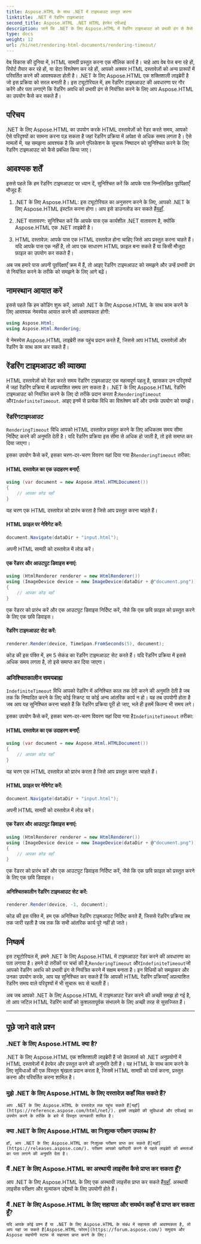```yaml
---
title: Aspose.HTML के साथ .NET में टाइमआउट प्रस्तुत करना
linktitle: .NET में रेंडरिंग टाइमआउट
second_title: Aspose.HTML .NET HTML हेरफेर एपीआई
description: जानें कि .NET के लिए Aspose.HTML में रेंडरिंग टाइमआउट को प्रभावी ढंग से कैसे नियंत्रित किया जाए। रेंडरिंग विकल्पों का अन्वेषण करें और सुचारू HTML दस्तावेज़ रेंडरिंग सुनिश्चित करें।
type: docs
weight: 12
url: /hi/net/rendering-html-documents/rendering-timeout/
---
```


वेब विकास की दुनिया में, HTML सामग्री प्रस्तुत करना एक मौलिक कार्य है। चाहे आप वेब पेज बना रहे हों, रिपोर्ट तैयार कर रहे हों, या डेटा विश्लेषण कर रहे हों, आपको अक्सर HTML दस्तावेज़ों को अन्य प्रारूपों में परिवर्तित करने की आवश्यकता होती है। .NET के लिए Aspose.HTML एक शक्तिशाली लाइब्रेरी है जो इस प्रक्रिया को सरल बनाती है। इस ट्यूटोरियल में, हम रेंडरिंग टाइमआउट की अवधारणा पर गौर करेंगे और पता लगाएंगे कि रेंडरिंग अवधि को प्रभावी ढंग से नियंत्रित करने के लिए आप Aspose.HTML का उपयोग कैसे कर सकते हैं।

## परिचय

.NET के लिए Aspose.HTML का उपयोग करके HTML दस्तावेज़ों को रेंडर करते समय, आपको ऐसे परिदृश्यों का सामना करना पड़ सकता है जहां रेंडरिंग प्रक्रिया में अपेक्षा से अधिक समय लगता है। ऐसे मामलों में, यह समझना आवश्यक है कि अपने एप्लिकेशन के सुचारू निष्पादन को सुनिश्चित करने के लिए रेंडरिंग टाइमआउट को कैसे प्रबंधित किया जाए।

## आवश्यक शर्तें

इससे पहले कि हम रेंडरिंग टाइमआउट पर ध्यान दें, सुनिश्चित करें कि आपके पास निम्नलिखित पूर्वापेक्षाएँ मौजूद हैं:

1.  .NET के लिए Aspose.HTML: इस ट्यूटोरियल का अनुसरण करने के लिए, आपको .NET के लिए Aspose.HTML इंस्टॉल करना होगा। आप इसे डाउनलोड कर सकते हैं[यहाँ](https://releases.aspose.com/html/net/).

2. .NET वातावरण: सुनिश्चित करें कि आपके पास एक कार्यशील .NET वातावरण है, क्योंकि Aspose.HTML एक .NET लाइब्रेरी है।

3. HTML दस्तावेज़: आपके पास एक HTML दस्तावेज़ होना चाहिए जिसे आप प्रस्तुत करना चाहते हैं। यदि आपके पास एक नहीं है, तो आप एक साधारण HTML फ़ाइल बना सकते हैं या किसी मौजूदा फ़ाइल का उपयोग कर सकते हैं।

अब जब हमारे पास अपनी पूर्वापेक्षाएँ क्रम में हैं, तो आइए रेंडरिंग टाइमआउट को समझने और उन्हें प्रभावी ढंग से नियंत्रित करने के तरीके को समझने के लिए आगे बढ़ें।

## नामस्थान आयात करें

इससे पहले कि हम कोडिंग शुरू करें, आपको .NET के लिए Aspose.HTML के साथ काम करने के लिए आवश्यक नेमस्पेस आयात करने की आवश्यकता होगी:

```csharp
using Aspose.Html;
using Aspose.Html.Rendering;
```

ये नेमस्पेस Aspose.HTML लाइब्रेरी तक पहुंच प्रदान करते हैं, जिससे आप HTML दस्तावेज़ों और रेंडरिंग के साथ काम कर सकते हैं।

## रेंडरिंग टाइमआउट की व्याख्या

 HTML दस्तावेज़ों को रेंडर करते समय रेंडरिंग टाइमआउट एक महत्वपूर्ण पहलू है, खासकर उन परिदृश्यों में जहां रेंडरिंग प्रक्रिया में अप्रत्याशित समय लग सकता है। .NET के लिए Aspose.HTML रेंडरिंग टाइमआउट को नियंत्रित करने के लिए दो तरीके प्रदान करता है:`RenderingTimeout` और`IndefiniteTimeout`. आइए इनमें से प्रत्येक विधि का विश्लेषण करें और उनके उपयोग को समझें।

### रेंडरिंगटाइमआउट

`RenderingTimeout` विधि आपको HTML दस्तावेज़ प्रस्तुत करने के लिए अधिकतम समय सीमा निर्दिष्ट करने की अनुमति देती है। यदि रेंडरिंग प्रक्रिया इस सीमा से अधिक हो जाती है, तो इसे समाप्त कर दिया जाएगा।

 इसका उपयोग कैसे करें, इसका चरण-दर-चरण विवरण यहां दिया गया है`RenderingTimeout` तरीका:

#### HTML दस्तावेज़ का एक उदाहरण बनाएँ:

   ```csharp
   using (var document = new Aspose.Html.HTMLDocument())
   {
       // आपका कोड यहाँ
   }
   ```

   यह चरण एक HTML दस्तावेज़ को प्रारंभ करता है जिसे आप प्रस्तुत करना चाहते हैं।

#### HTML फ़ाइल पर नेविगेट करें:

   ```csharp
   document.Navigate(dataDir + "input.html");
   ```

   अपनी HTML सामग्री को दस्तावेज़ में लोड करें।

#### एक रेंडरर और आउटपुट डिवाइस बनाएं:

   ```csharp
   using (HtmlRenderer renderer = new HtmlRenderer())
   using (ImageDevice device = new ImageDevice(dataDir + @"document.png"))
   {
       // आपका कोड यहाँ
   }
   ```

   एक रेंडरर को प्रारंभ करें और एक आउटपुट डिवाइस निर्दिष्ट करें, जैसे कि एक छवि फ़ाइल को प्रस्तुत करने के लिए एक छवि डिवाइस।

#### रेंडरिंग टाइमआउट सेट करें:

   ```csharp
   renderer.Render(device, TimeSpan.FromSeconds(5), document);
   ```

   कोड की इस पंक्ति में, हम 5 सेकंड का रेंडरिंग टाइमआउट सेट करते हैं। यदि रेंडरिंग प्रक्रिया में इससे अधिक समय लगता है, तो इसे समाप्त कर दिया जाएगा।

### अनिश्चितकालीन समयबाह्य

`IndefiniteTimeout` विधि आपको रेंडरिंग में अनिश्चित काल तक देरी करने की अनुमति देती है जब तक कि निष्पादित करने के लिए कोई स्क्रिप्ट या कोई अन्य आंतरिक कार्य न हो। यह तब उपयोगी होता है जब आप यह सुनिश्चित करना चाहते हैं कि रेंडरिंग प्रक्रिया पूरी हो जाए, भले ही इसमें कितना भी समय लगे।

 इसका उपयोग कैसे करें, इसका चरण-दर-चरण विवरण यहां दिया गया है`IndefiniteTimeout` तरीका:

#### HTML दस्तावेज़ का एक उदाहरण बनाएँ:

   ```csharp
   using (var document = new Aspose.Html.HTMLDocument())
   {
       // आपका कोड यहाँ
   }
   ```

   यह चरण एक HTML दस्तावेज़ को प्रारंभ करता है जिसे आप प्रस्तुत करना चाहते हैं।

#### HTML फ़ाइल पर नेविगेट करें:

   ```csharp
   document.Navigate(dataDir + "input.html");
   ```

   अपनी HTML सामग्री को दस्तावेज़ में लोड करें।

#### एक रेंडरर और आउटपुट डिवाइस बनाएं:

   ```csharp
   using (HtmlRenderer renderer = new HtmlRenderer())
   using (ImageDevice device = new ImageDevice(dataDir + @"document.png"))
   {
       // आपका कोड यहाँ
   }
   ```

   एक रेंडरर को प्रारंभ करें और एक आउटपुट डिवाइस निर्दिष्ट करें, जैसे कि एक छवि फ़ाइल को प्रस्तुत करने के लिए एक छवि डिवाइस।

#### अनिश्चितकालीन रेंडरिंग टाइमआउट सेट करें:

   ```csharp
   renderer.Render(device, -1, document);
   ```

   कोड की इस पंक्ति में, हम एक अनिश्चित रेंडरिंग टाइमआउट निर्दिष्ट करते हैं, जिससे रेंडरिंग प्रक्रिया तब तक जारी रहती है जब तक कि सभी आंतरिक कार्य पूरे नहीं हो जाते।

## निष्कर्ष

 इस ट्यूटोरियल में, हमने .NET के लिए Aspose.HTML में टाइमआउट रेंडर करने की अवधारणा का पता लगाया है। हमने दो तरीकों पर चर्चा की है,`RenderingTimeout` और`IndefiniteTimeout`जो आपको रेंडरिंग अवधि को प्रभावी ढंग से नियंत्रित करने में सक्षम बनाता है। इन विधियों को समझकर और उनका उपयोग करके, आप यह सुनिश्चित कर सकते हैं कि आपकी HTML रेंडरिंग प्रक्रियाएँ अप्रत्याशित रेंडरिंग समय वाले परिदृश्यों में भी सुचारू रूप से चलती हैं।

अब जब आपको .NET के लिए Aspose.HTML में टाइमआउट रेंडर करने की अच्छी समझ हो गई है, तो आप जटिल HTML रेंडरिंग कार्यों को कुशलतापूर्वक संभालने के लिए अच्छी तरह से सुसज्जित हैं।

---

## पूछे जाने वाले प्रश्न

### .NET के लिए Aspose.HTML क्या है?
   .NET के लिए Aspose.HTML एक शक्तिशाली लाइब्रेरी है जो डेवलपर्स को .NET अनुप्रयोगों में HTML दस्तावेज़ों में हेरफेर और प्रस्तुत करने की अनुमति देती है। यह HTML के साथ काम करने के लिए सुविधाओं की एक विस्तृत श्रृंखला प्रदान करता है, जिसमें HTML सामग्री को पार्स करना, प्रस्तुत करना और परिवर्तित करना शामिल है।

### मुझे .NET के लिए Aspose.HTML के लिए दस्तावेज़ कहाँ मिल सकते हैं?
    आप .NET के लिए Aspose.HTML के दस्तावेज़ तक पहुंच सकते हैं[यहाँ](https://reference.aspose.com/html/net/). इसमें लाइब्रेरी की सुविधाओं और एपीआई का उपयोग करने के तरीके के बारे में विस्तृत जानकारी शामिल है।

### क्या .NET के लिए Aspose.HTML का निःशुल्क परीक्षण उपलब्ध है?
    हाँ, आप .NET के लिए Aspose.HTML का निःशुल्क परीक्षण प्राप्त कर सकते हैं[यहाँ](https://releases.aspose.com/). परीक्षण आपको खरीदारी करने से पहले लाइब्रेरी की क्षमताओं का पता लगाने की अनुमति देता है।

### मैं .NET के लिए Aspose.HTML का अस्थायी लाइसेंस कैसे प्राप्त कर सकता हूँ?
   आप .NET के लिए Aspose.HTML के लिए एक अस्थायी लाइसेंस प्राप्त कर सकते हैं[यहाँ](https://purchase.aspose.com/temporary-license/). अस्थायी लाइसेंस परीक्षण और मूल्यांकन उद्देश्यों के लिए उपयोगी होते हैं।

### मैं .NET के लिए Aspose.HTML के लिए सहायता और समर्थन कहाँ से प्राप्त कर सकता हूँ?
    यदि आपके कोई प्रश्न हैं या .NET के लिए Aspose.HTML के संबंध में सहायता की आवश्यकता है, तो आप यहां जा सकते हैं[Aspose.HTML फोरम](https://forum.aspose.com/) समुदाय और Aspose सहयोगी स्टाफ से सहायता प्राप्त करने के लिए।



